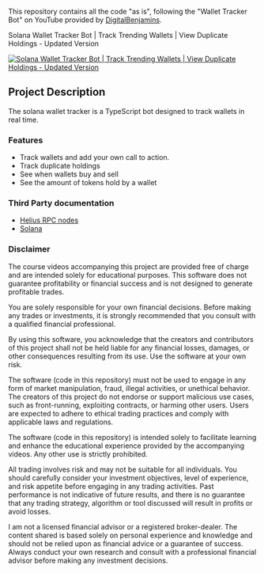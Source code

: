 This repository contains all the code "as is", following the "Wallet Tracker Bot" on YouTube provided by [DigitalBenjamins](https://x.com/digbenjamins).

Solana Wallet Tracker Bot | Track Trending Wallets | View Duplicate Holdings - Updated Version

[![Solana Wallet Tracker Bot | Track Trending Wallets | View Duplicate Holdings - Updated Version](https://img.youtube.com/vi/Dl8i_8cTy1E/0.jpg)](https://www.youtube.com/watch?v=Dl8i_8cTy1E)

## Project Description

The solana wallet tracker is a TypeScript bot designed to track wallets in real time.

### Features

- Track wallets and add your own call to action.
- Track duplicate holdings
- See when wallets buy and sell
- See the amount of tokens hold by a wallet

### Third Party documentation

- [Helius RPC nodes](https://docs.helius.dev)
- [Solana](https://solana.com/docs)

### Disclaimer

The course videos accompanying this project are provided free of charge and are intended solely for educational purposes. This software does not guarantee profitability or financial success and is not designed to generate profitable trades.

You are solely responsible for your own financial decisions. Before making any trades or investments, it is strongly recommended that you consult with a qualified financial professional.

By using this software, you acknowledge that the creators and contributors of this project shall not be held liable for any financial losses, damages, or other consequences resulting from its use. Use the software at your own risk.

The software (code in this repository) must not be used to engage in any form of market manipulation, fraud, illegal activities, or unethical behavior. The creators of this project do not endorse or support malicious use cases, such as front-running, exploiting contracts, or harming other users. Users are expected to adhere to ethical trading practices and comply with applicable laws and regulations.

The software (code in this repository) is intended solely to facilitate learning and enhance the educational experience provided by the accompanying videos. Any other use is strictly prohibited.

All trading involves risk and may not be suitable for all individuals. You should carefully consider your investment objectives, level of experience, and risk appetite before engaging in any trading activities. Past performance is not indicative of future results, and there is no guarantee that any trading strategy, algorithm or tool discussed will result in profits or avoid losses.

I am not a licensed financial advisor or a registered broker-dealer. The content shared is based solely on personal experience and knowledge and should not be relied upon as financial advice or a guarantee of success. Always conduct your own research and consult with a professional financial advisor before making any investment decisions.
